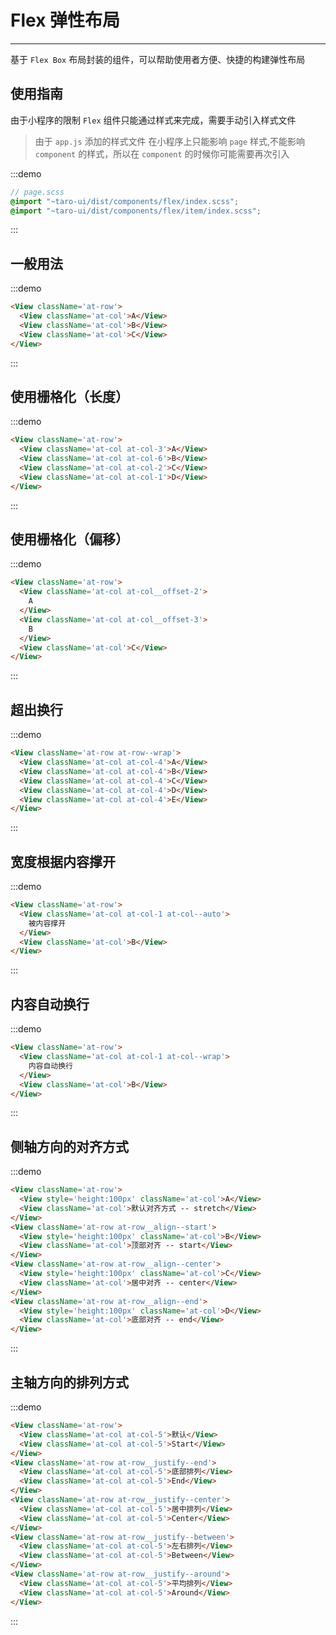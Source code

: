 # Flex 弹性布局

---

基于 `Flex Box` 布局封装的组件，可以帮助使用者方便、快捷的构建弹性布局

## 使用指南

由于小程序的限制 `Flex` 组件只能通过样式来完成，需要手动引入样式文件

> 由于 `app.js` 添加的样式文件 在小程序上只能影响 `page` 样式,不能影响 `component` 的样式，所以在 `component` 的时候你可能需要再次引入

:::demo

```scss
// page.scss
@import "~taro-ui/dist/components/flex/index.scss";
@import "~taro-ui/dist/components/flex/item/index.scss";
```

:::

## 一般用法

:::demo

```html
<View className='at-row'>
  <View className='at-col'>A</View>
  <View className='at-col'>B</View>
  <View className='at-col'>C</View>
</View>
```

:::

## 使用栅格化（长度）

:::demo

```html
<View className='at-row'>
  <View className='at-col at-col-3'>A</View>
  <View className='at-col at-col-6'>B</View>
  <View className='at-col at-col-2'>C</View>
  <View className='at-col at-col-1'>D</View>
</View>
```

:::

## 使用栅格化（偏移）

:::demo

```html
<View className='at-row'>
  <View className='at-col at-col__offset-2'>
    A
  </View>
  <View className='at-col at-col__offset-3'>
    B
  </View>
  <View className='at-col'>C</View>
</View>
```

:::

## 超出换行

:::demo

```html
<View className='at-row at-row--wrap'>
  <View className='at-col at-col-4'>A</View>
  <View className='at-col at-col-4'>B</View>
  <View className='at-col at-col-4'>C</View>
  <View className='at-col at-col-4'>D</View>
  <View className='at-col at-col-4'>E</View>
</View>
```

:::

## 宽度根据内容撑开

:::demo

```html
<View className='at-row'>
  <View className='at-col at-col-1 at-col--auto'>
    被内容撑开
  </View>
  <View className='at-col'>B</View>
</View>
```

:::

## 内容自动换行

:::demo

```html
<View className='at-row'>
  <View className='at-col at-col-1 at-col--wrap'>
    内容自动换行
  </View>
  <View className='at-col'>B</View>
</View>
```

:::

## 侧轴方向的对齐方式

:::demo

```html
<View className='at-row'>
  <View style='height:100px' className='at-col'>A</View>
  <View className='at-col'>默认对齐方式 -- stretch</View>
</View>
<View className='at-row at-row__align--start'>
  <View style='height:100px' className='at-col'>B</View>
  <View className='at-col'>顶部对齐 -- start</View>
</View>
<View className='at-row at-row__align--center'>
  <View style='height:100px' className='at-col'>C</View>
  <View className='at-col'>居中对齐 -- center</View>
</View>
<View className='at-row at-row__align--end'>
  <View style='height:100px' className='at-col'>D</View>
  <View className='at-col'>底部对齐 -- end</View>
</View>
```

:::

## 主轴方向的排列方式

:::demo

```html
<View className='at-row'>
  <View className='at-col at-col-5'>默认</View>
  <View className='at-col at-col-5'>Start</View>
</View>
<View className='at-row at-row__justify--end'>
  <View className='at-col at-col-5'>底部排列</View>
  <View className='at-col at-col-5'>End</View>
</View>
<View className='at-row at-row__justify--center'>
  <View className='at-col at-col-5'>居中排列</View>
  <View className='at-col at-col-5'>Center</View>
</View>
<View className='at-row at-row__justify--between'>
  <View className='at-col at-col-5'>左右排列</View>
  <View className='at-col at-col-5'>Between</View>
</View>
<View className='at-row at-row__justify--around'>
  <View className='at-col at-col-5'>平均排列</View>
  <View className='at-col at-col-5'>Around</View>
</View>
```
:::
